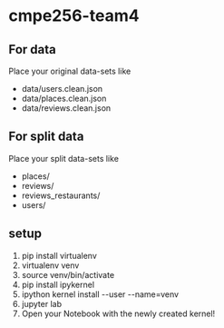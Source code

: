 # cmpe256-team4

## For data
Place your original data-sets like
- data/users.clean.json
- data/places.clean.json
- data/reviews.clean.json

## For split data
Place your split data-sets like
- places/
- reviews/
- reviews_restaurants/
- users/

## setup
1. pip install virtualenv
2. virtualenv venv
3. source venv/bin/activate
4. pip install ipykernel
5. ipython kernel install --user --name=venv
6. jupyter lab
7. Open your Notebook with the newly created kernel!

